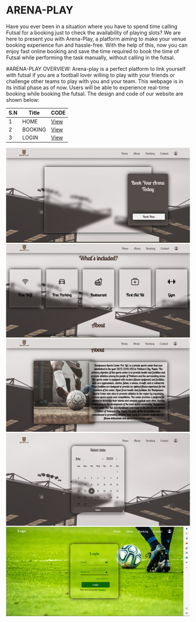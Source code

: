 # ARENA-PLAY
Have you ever been in a situation where you have to spend time calling Futsal for a booking just to check the availability of playing slots? We are here to present you with Arena-Play, a platform aiming to make your venue booking experience fun and hassle-free. With the help of this, now you can enjoy fast online booking and save the time required to book the time of Futsal while performing the task manually, without calling in the futsal.

#ARENA-PLAY OVERVIEW:
Arena-play is a perfect platform to link yourself with futsal if you are a football lover willing to play with your friends or challenge other teams to play with you and your team. This webpage is in its initial phase as of now. Users will be able to experience real-time booking while booking the futsal.
The design and code of our website are shown below:

| S.N | Title | CODE |
|-----|-------|-----|
| 1 | HOME |  [View](./final/index.html) |
| 2 | BOOKING |  [View](./final/booking.html) |
| 3 | LOGIN |  [View](./final/login.html) |

![home.png](./images/home.png)
![facility.png](./images/facility.png)
![about.png](./images/about.png)
![booking.png](./images/booking.png)
![login.png](./images/login.png)


